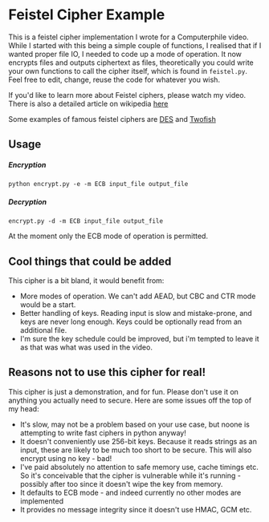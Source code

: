 # Feistel Cipher Example

This is a feistel cipher implementation I wrote for a Computerphile video. While I started with this being a simple couple of functions, I realised that if I wanted proper file IO, I needed to code up a mode of operation. It now encrypts files and outputs ciphertext as files, theoretically you could write your own functions to call the cipher itself, which is found in `feistel.py`. Feel free to edit, change, reuse the code for whatever you wish.

If you'd like to learn more about Feistel ciphers, please watch my video. There is also a detailed article on wikipedia [here](https://en.wikipedia.org/wiki/Feistel_cipher)

Some examples of famous feistel ciphers are [DES](https://en.wikipedia.org/wiki/Data_Encryption_Standard) and [Twofish](https://en.wikipedia.org/wiki/Twofish)

## Usage
##### Encryption
`python encrypt.py -e -m ECB input_file output_file`
##### Decryption
`encrypt.py -d -m ECB input_file output_file`

At the moment only the ECB mode of operation is permitted.

## Cool things that could be added
This cipher is a bit bland, it would benefit from:
* More modes of operation. We can't add AEAD, but CBC and CTR mode would be a start.
* Better handling of keys. Reading input is slow and mistake-prone, and keys are never long enough. Keys could be optionally read from an additional file.
* I'm sure the key schedule could be improved, but i'm tempted to leave it as that was what was used in the video.

## Reasons not to use this cipher for real!
This cipher is just a demonstration, and for fun. Please don't use it on anything you actually need to secure. Here are some issues off the top of my head:

* It's slow, may not be a problem based on your use case, but noone is attempting to write fast ciphers in python anyway!
* It doesn't conveniently use 256-bit keys. Because it reads strings as an input, these are likely to be much too short to be secure. This will also encrypt using no key - bad!
* I've paid absolutely no attention to safe memory use, cache timings etc. So it's conceivable that the cipher is vulnerable while it's running - possibly after too since it doesn't wipe the key from memory.
* It defaults to ECB mode - and indeed currently no other modes are implemented
* It provides no message integrity since it doesn't use HMAC, GCM etc.